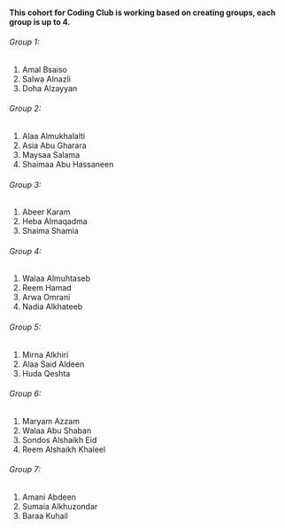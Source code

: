 #### This cohort for Coding Club is working based on creating groups, each group is up to 4.

###### Group 1:
1. Amal Bsaiso
2. Salwa Alnazli
3. Doha Alzayyan

###### Group 2:
1. Alaa Almukhalalti
2. Asia Abu Gharara
3. Maysaa Salama
4. Shaimaa Abu Hassaneen

###### Group 3:
1. Abeer Karam
2. Heba Almaqadma
3. Shaima Shamia

###### Group 4:
1. Walaa Almuhtaseb
2. Reem Hamad
3. Arwa Omrani
4. Nadia Alkhateeb

###### Group 5:
1. Mirna Alkhiri
2. Alaa Said Aldeen
3. Huda Qeshta

###### Group 6:
1. Maryam Azzam
2. Walaa Abu Shaban
3. Sondos Alshaikh Eid
4. Reem Alshaikh Khaleel

###### Group 7:
1. Amani Abdeen
2. Sumaia Alkhuzondar
3. Baraa Kuhail
